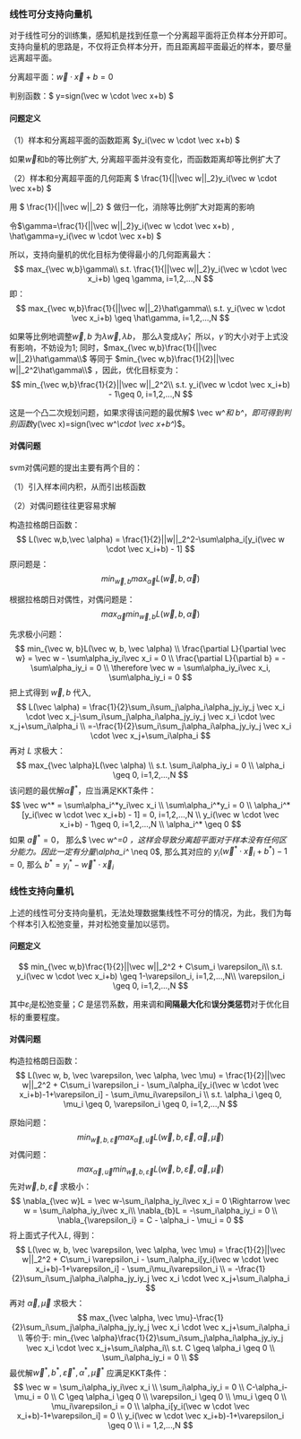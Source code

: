 ### 线性可分支持向量机

对于线性可分的训练集，感知机是找到任意一个分离超平面将正负样本分开即可。支持向量机的思路是，不仅将正负样本分开，而且距离超平面最近的样本，要尽量远离超平面。

分离超平面：$\vec w \cdot \vec x+b=0$ 

判别函数：$ y=sign(\vec w \cdot \vec x+b) $



#### 问题定义

（1）样本和分离超平面的函数距离  $y_i(\vec w \cdot \vec x+b) $ 

如果$\vec w$和b的等比例扩大, 分离超平面并没有变化，而函数距离却等比例扩大了

（2）样本和分离超平面的几何距离 $ \frac{1}{||\vec w||_2}y_i(\vec w \cdot \vec x+b) $

用 $ \frac{1}{||\vec w||_2} $ 做归一化，消除等比例扩大对距离的影响



令$\gamma=\frac{1}{||\vec w||_2}y_i(\vec w \cdot \vec x+b) ,  \hat\gamma=y_i(\vec w \cdot \vec x+b) $

所以，支持向量机的优化目标为使得最小的几何距离最大：
$$
max_{\vec w,b}\gamma\\
s.t. \frac{1}{||\vec w||_2}y_i(\vec w \cdot \vec x_i+b) \geq \gamma, i=1,2,...,N
$$
即：
$$
max_{\vec w,b}\frac{1}{||\vec w||_2}\hat\gamma\\
s.t. y_i(\vec w \cdot \vec x_i+b) \geq \hat\gamma, i=1,2,...,N
$$


如果等比例地调整$\vec w,b$ 为$\lambda\vec w, \lambda b$， 那么$\hat \lambda$变成$\lambda \hat \gamma$，所以，$\hat \gamma$ 的大小对于上式没有影响，不妨设为1; 同时，$max_{\vec w,b}\frac{1}{||\vec w||_2}\hat\gamma\\$ 等同于 $min_{\vec w,b}\frac{1}{2}||\vec w||_2^2\hat\gamma\\$  ，因此，优化目标变为：
$$
min_{\vec w,b}\frac{1}{2}||\vec w||_2^2\\
s.t. y_i(\vec w \cdot \vec x_i+b) - 1\geq 0, i=1,2,...,N
$$


这是一个凸二次规划问题，如果求得该问题的最优解$ \vec w^*和 b^*$， 即可得到判别函数$y(\vec x)=sign(\vec w^*\cdot \vec x+b^*)$。



#### 对偶问题

svm对偶问题的提出主要有两个目的：

（1）引入样本间内积，从而引出核函数

（2）对偶问题往往更容易求解



构造拉格朗日函数：
$$
L(\vec w,b,\vec \alpha) = \frac{1}{2}||w||_2^2-\sum\alpha_i[y_i(\vec w \cdot \vec x_i+b) - 1]
$$
原问题是：
$$
min_{\vec w, b}max_{\vec \alpha}L(\vec w, b, \vec \alpha)
$$


根据拉格朗日对偶性，对偶问题是：
$$
max_{\vec \alpha}min_{\vec w, b}L(\vec w, b, \vec \alpha)
$$


先求极小问题：
$$
min_{\vec w, b}L(\vec w, b, \vec \alpha) \\
\frac{\partial L}{\partial \vec w} = \vec w - \sum\alpha_iy_i\vec x_i = 0 \\
\frac{\partial L}{\partial b} = -\sum\alpha_iy_i = 0 \\
\therefore \vec w = \sum\alpha_iy_i\vec x_i, \sum\alpha_iy_i = 0
$$
把上式得到 $\vec w, b$ 代入, 
$$
L(\vec \alpha) = \frac{1}{2}\sum_i\sum_j\alpha_i\alpha_jy_iy_j \vec x_i \cdot \vec x_j-\sum_i\sum_j\alpha_i\alpha_jy_iy_j \vec x_i \cdot \vec x_j+\sum_i\alpha_i \\
=-\frac{1}{2}\sum_i\sum_j\alpha_i\alpha_jy_iy_j \vec x_i \cdot \vec x_j+\sum_i\alpha_i
$$
再对 $L$ 求极大：
$$
max_{\vec \alpha}L(\vec \alpha) \\
s.t. \sum_i\alpha_iy_i = 0 \\
\alpha_i \geq 0, i=1,2,...,N
$$
该问题的最优解$\vec\alpha^*$，应当满足KKT条件：
$$
\vec w^* = \sum\alpha_i^*y_i\vec x_i \\
\sum\alpha_i^*y_i = 0  \\
\alpha_i^*[y_i(\vec w \cdot \vec x_i+b) - 1] = 0, i=1,2,...,N \\
y_i(\vec w \cdot \vec x_i+b) - 1\geq 0, i=1,2,...,N \\
\alpha_i^* \geq 0
$$
如果 $\vec a^*=0$， 那么$ \vec w^*=0 $， 这样会导致分离超平面对于样本没有任何区分能力。因此一定有分量$\alpha_i^* \neq 0$, 那么其对应的 $y_i(\vec w^* \cdot \vec x_i+b^*)-1 = 0$, 那么 $b^*=y_i^*-\vec w^* \cdot \vec x_i$



### 线性支持向量机

上述的线性可分支持向量机，无法处理数据集线性不可分的情况，为此，我们为每个样本引入松弛变量，并对松弛变量加以惩罚。



#### 问题定义

$$
min_{\vec w,b}\frac{1}{2}||\vec w||_2^2 + C\sum_i \varepsilon_i\\
s.t. y_i(\vec w \cdot \vec x_i+b) \geq 1-\varepsilon_i, i=1,2,...,N\\
\varepsilon_i \geq 0, i=1,2,...,N
$$



其中$\varepsilon_i$是松弛变量；$C$ 是惩罚系数，用来调和**间隔最大化**和**误分类惩罚**对于优化目标的重要程度。



#### 对偶问题

构造拉格朗日函数：
$$
L(\vec w, b, \vec \varepsilon, \vec \alpha, \vec \mu) =
\frac{1}{2}||\vec w||_2^2 + C\sum_i \varepsilon_i - 
\sum_i\alpha_i[y_i(\vec w \cdot \vec x_i+b)-1+\varepsilon_i] - 
\sum_i\mu_i\varepsilon_i \\
s.t. \alpha_i \geq 0, \mu_i \geq 0, \varepsilon_i \geq 0,  i=1,2,...,N
$$


原始问题：
$$
min_{\vec w, b, \vec \varepsilon}max_{\vec \alpha, \vec u}L(\vec w, b, \vec \varepsilon, \vec \alpha, \vec \mu)
$$
对偶问题：
$$
max_{\vec \alpha, \vec u}min_{\vec w, b, \vec \varepsilon}L(\vec w, b, \vec \varepsilon, \vec \alpha, \vec \mu)
$$
先对$\vec w, b, \vec \varepsilon$ 求极小：
$$
\nabla_{\vec w}L = \vec w-\sum_i\alpha_iy_i\vec x_i = 0 \Rightarrow \vec w = \sum_i\alpha_iy_i\vec x_i\\
\nabla_{b}L = -\sum_i\alpha_iy_i = 0 \\
\nabla_{\varepsilon_i} = C - \alpha_i - \mu_i = 0
$$
将上面式子代入$L$, 得到：
$$
L(\vec w, b, \vec \varepsilon, \vec \alpha, \vec \mu) =
\frac{1}{2}||\vec w||_2^2 + C\sum_i \varepsilon_i - 
\sum_i\alpha_i[y_i(\vec w \cdot \vec x_i+b)-1+\varepsilon_i] - 
\sum_i\mu_i\varepsilon_i \\
= -\frac{1}{2}\sum_i\sum_j\alpha_i\alpha_jy_iy_j \vec x_i \cdot \vec x_j+\sum_i\alpha_i
$$
再对 $\vec \alpha, \vec \mu$ 求极大：
$$
max_{\vec \alpha, \vec \mu}-\frac{1}{2}\sum_i\sum_j\alpha_i\alpha_jy_iy_j \vec x_i \cdot \vec x_j+\sum_i\alpha_i \\
等价于: min_{\vec \alpha}\frac{1}{2}\sum_i\sum_j\alpha_i\alpha_jy_iy_j \vec x_i \cdot \vec x_j+\sum_i\alpha_i\\
s.t. C \geq \alpha_i \geq 0 \\
\sum_i\alpha_iy_i = 0 \\
$$
最优解$\vec w^*, b^*, \vec \varepsilon^*, \alpha^*, \vec \mu^*$ 应满足KKT条件：
$$
\vec w = \sum_i\alpha_iy_i\vec x_i \\
\sum_i\alpha_iy_i = 0 \\
C-\alpha_i-\mu_i = 0 \\
C \geq \alpha_i \geq 0 \\
\varepsilon_i \geq 0 \\
\mu_i \geq 0 \\
\mu_i\varepsilon_i = 0 \\
\alpha_i[y_i(\vec w \cdot \vec x_i+b)-1+\varepsilon_i] = 0 \\
y_i(\vec w \cdot \vec x_i+b)-1+\varepsilon_i \geq 0 \\
i = 1,2,...,N
$$
